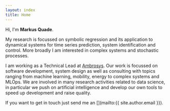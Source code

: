 ```yaml
---
layout: index
title: Home
---
```


Hi, I'm **Markus Quade**.

My research is focussed on symbolic regression and its application to dynamical systems for time series prediction, system identification and control. More broadly I am interested in complex systems and stochastic processes. 

I am working as a Technical Lead at [Ambrosys](www.ambrosys.de). Our work is focussed on software development, system design as well as consulting with topics ranging from machine learning, mobility, energy to complex systems and MLOps. We are involved in many research activities related to data science, in particular we push on artificial intelligence and develop our own tools to speed up development and raise quality.

If you want to get in touch just send me an [<i class="far fa-envelope" aria-hidden="true"></i>](mailto:{{ site.author.email }}).
